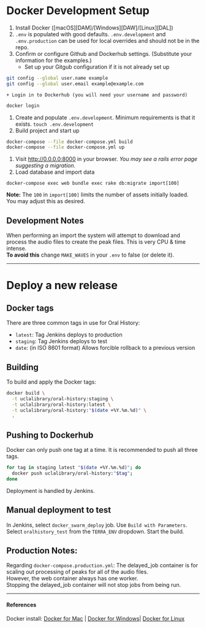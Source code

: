 # Docker Development Setup

1. Install Docker ([macOS][DAM]/[Windows][DAW]/[Linux][DAL])
1. `.env` is populated with good defaults. `.env.development` and `.env.production` can be used for local overrides and should not be in the repo.
1. Confirm or configure Github and Dockerhub settings. (Substitute your information for the examples.)
    + Set up your Gitgub configuration if it is not already set up
``` bash
git config --global user.name example
git config --global user.email example@example.com
```
    + Login in to Dockerhub (you will need your username and password)
``` bash
docker login
```
1. Create and populate `.env.development`.
   Minimum requirements is that it exists. `touch .env.development`
1.  Build project and start up
``` bash
docker-compose --file docker-compose.yml build
docker-compose --file docker-compose.yml up
```
1. Visit http://0.0.0.0:8000 in your browser. *You may see a rails error page suggesting a migration.*
1. Load database and import data
```
docker-compose exec web bundle exec rake db:migrate import[100]
```
**Note:** The `100` in `import[100]` limits the number of assets initially loaded. You may adjust this as desired. 

## Development Notes
When performing an import the system will attempt to download and process the audio files to create the peak files. This is very CPU & time intense.  
**To avoid this** change `MAKE_WAVES` in your `.env` to false (or delete it).

---

# Deploy a new release

## Docker tags

There are three common tags in use for Oral History:
- `latest`: Tag Jenkins deploys to production
- `staging`: Tag Jenkins deploys to test
- `date`: (in ISO 8601 format) Allows forcible rollback to a previous version

## Building

To build and apply the Docker tags:

``` bash
docker build \
  -t uclalibrary/oral-history:staging \
  -t uclalibrary/oral-history:latest \
  -t uclalibrary/oral-history:"$(date +%Y.%m.%d)" \
  .
```

## Pushing to Dockerhub

Docker can only push one tag at a time. It is recommended to push all three
tags.

``` bash
for tag in staging latest "$(date +%Y.%m.%d)"; do
  docker push uclalibrary/oral-history:"$tag";
done
```

Deployment is handled by Jenkins.

## Manual deployment to test

In Jenkins, select `docker_swarm_deploy` job. Use `Build with Parameters`. Select `oralhistory_test` from the `TERRA_ENV` dropdown. Start the build.

## Production Notes:

Regarding `docker-compose.production.yml`: The delayed_job container is for scaling out processing of peaks for all of the audio files.  
However, the web container always has one worker.  
Stopping the delayed_job container will not stop jobs from being run.

---

#### References

Docker install: 
[Docker for Mac](https://docs.docker.com/docker-for-mac/install/) | 
[Docker for Windows](https://docs.docker.com/docker-for-windows/install/)| 
[Docker for Linux](https://docs.docker.com/engine/install/)
